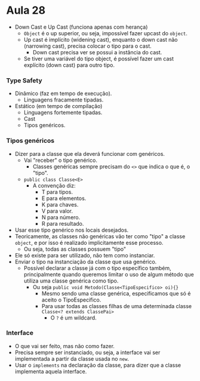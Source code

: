 # Aula 28

* Down Cast e Up Cast (funciona apenas com herança)
  * `Object` é o up superior, ou seja, impossível fazer upcast do `object`.
  * Up cast é implícito (widening cast), enquanto o down cast não (narrowing cast), precisa colocar o tipo para o cast.
    * Down cast precisa ver se possui a instância do cast.
  * Se tiver uma variável do tipo object, é possível fazer um cast explícito (down cast) para outro tipo.

### Type Safety
* Dinâmico (faz em tempo de execução).
  * Linguagens fracamente tipadas.
* Estático (em tempo de compilação)
  * Linguagens fortemente tipadas.
  * Cast
  * Tipos genéricos.

### Tipos genéricos
* Dizer para a classe que ela deverá funcionar com genéricos.
  * Vai "receber" o tipo genérico.
    * Classes genéricas sempre precisam do `<>` que indica o que é, o "tipo".
  * `public class Classe<E>`
    * A convenção diz:
      * T para tipos.
      * E para elementos.
      * K para chaves.
      * V para valor.
      * N para número.
      * R para resultado.
* Usar esse tipo genérico nos locais desejados.
* Teoricamente, as classes não genéricas vão ter como "tipo" a classe `object`, e por isso é realizado implicitamente esse processo.
  * Ou seja, todas as classes possuem "tipo"
* Ele só existe para ser utilizado, não tem como instanciar.
* Enviar o tipo na instanciação da classe que usa genérico.
  * Possível declarar a classe já com o tipo específico também, principalmente quando queremos limitar o uso de algum método que utiliza uma classe genérica como tipo.
    * Ou seja `public void Metodo(Classe<TipoEspecifico> oi){}`
      * Mesmo sendo uma classe genérica, especificamos que só é aceito o TipoEspecifico.
      * Para usar todas as classes filhas de uma determinada classe `Classe<? extends ClassePai>`
        * O `?` é um wildcard.

### Interface
* O que vai ser feito, mas não como fazer.
* Precisa sempre ser instanciado, ou seja, a interface vai ser implementada a partir da classe usada no `new`.
* Usar o `implements` na declaração da classe, para dizer que a classe implementa aquela interface.
